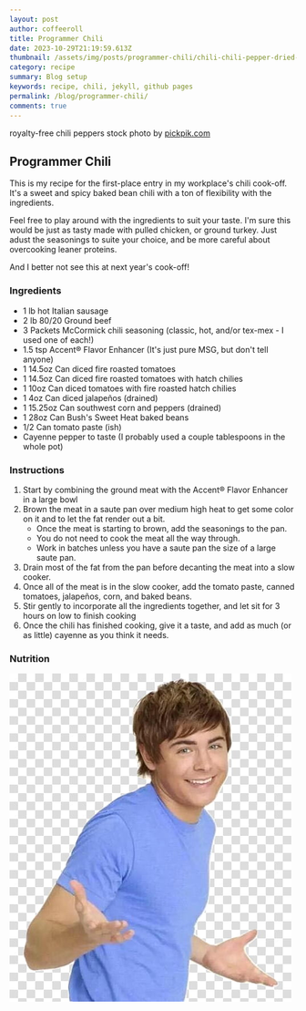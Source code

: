 ```yaml
---
layout: post
author: coffeeroll
title: Programmer Chili
date: 2023-10-29T21:19:59.613Z
thumbnail: /assets/img/posts/programmer-chili/chili-chili-pepper-dried-pepper-preview.jpg
category: recipe
summary: Blog setup
keywords: recipe, chili, jekyll, github pages
permalink: /blog/programmer-chili/
comments: true
---
```

royalty-free chili peppers stock photo by [pickpik.com](https://www.pickpik.com/chilis-chili-dried-pepper-red-red-chili-50146)

## Programmer Chili

This is my recipe for the first-place entry in my workplace's chili cook-off. It's a sweet and spicy baked bean chili with a ton of flexibility with the ingredients. 

Feel free to play around with the ingredients to suit your taste. I'm sure this would be just as tasty made with pulled chicken, or ground turkey. Just adust the seasonings to suite your choice, and be more careful about overcooking leaner proteins.

And I better not see this at next year's cook-off!

### Ingredients

- 1 lb hot Italian sausage
- 2 lb 80/20 Ground beef
- 3 Packets McCormick chili seasoning (classic, hot, and/or tex-mex - I used one of each!)
- 1.5 tsp Accent® Flavor Enhancer (It's just pure MSG, but don't tell anyone)
- 1 14.5oz Can diced fire roasted tomatoes
- 1 14.5oz Can diced fire roasted tomatoes with hatch chilies
- 1 10oz Can diced tomatoes with fire roasted hatch chilies
- 1 4oz Can diced jalapeños (drained)
- 1 15.25oz Can southwest corn and peppers (drained)
- 1 28oz Can Bush's Sweet Heat baked beans
- 1/2 Can tomato paste (ish)
- Cayenne pepper to taste (I probably used a couple tablespoons in the whole pot)

### Instructions 

1. Start by combining the ground meat with the Accent® Flavor Enhancer in a large bowl
1. Brown the meat in a saute pan over medium high heat to get some color on it and to let the fat render out a bit. 
    - Once the meat is starting to brown, add the seasonings to the pan. 
    - You do not need to cook the meat all the way through. 
    - Work in batches unless you have a saute pan the size of a large saute pan.
1. Drain most of the fat from the pan before decanting the meat into a slow cooker. 
1. Once all of the meat is in the slow cooker, add the tomato paste, canned tomatoes, jalapeños, corn, and baked beans.
1. Stir gently to incorporate all the ingredients together, and let sit for 3 hours on low to finish cooking
1. Once the chili has finished cooking, give it a taste, and add as much (or as little) cayenne as you think it needs. 

### Nutrition

![Shrug](/assets/img/posts/programmer-chili/zac-efron-shrugging-png-clipart.jpg)